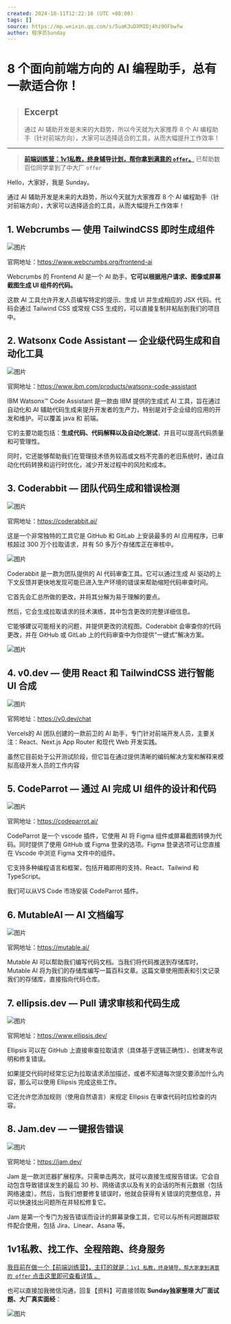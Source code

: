 ```yaml
---
created: 2024-10-11T12:22:16 (UTC +08:00)
tags: []
source: https://mp.weixin.qq.com/s/5uaK3uDXMIDj4hz9OFbwfw
author: 程序员Sunday
---
```


# 8 个面向前端方向的 AI 编程助手，总有一款适合你！

> ## Excerpt
> 通过 AI 辅助开发是未来的大趋势，所以今天就为大家推荐 8 个 AI 编程助手（针对前端方向），大家可以选择适合的工具，从而大幅提升工作效率！

---
> **[前端训练营：1v1私教，终身辅导计划，帮你拿到满意的 `offer`。](https://mp.weixin.qq.com/s?__biz=MzkxNjUxMDg4Ng==&mid=2247496306&idx=1&sn=750851b805bcaf4d8876076d3ed9f8ec&chksm=c14c73bbf63bfaad215823d5ad9d63d290edf4bb7936a8fbc9f58d3efde04caa88c11e6b4bef&token=557474678&lang=zh_CN&scene=21#wechat_redirect)** 已帮助数百位同学拿到了中大厂 `offer`

Hello，大家好，我是 Sunday。

通过 AI 辅助开发是未来的大趋势，所以今天就为大家推荐 8 个 AI 编程助手（针对前端方向），大家可以选择适合的工具，从而大幅提升工作效率！

## 1\. Webcrumbs — 使用 TailwindCSS 即时生成组件

![图片](https://mmbiz.qpic.cn/sz_mmbiz_jpg/Ptef09iaEWxzibxOxOGLvoj7P75gHaILa00XPqjwJLCGhekn3Liaia6Wtzs0GegG0eVHYl1pWAgNFYKB1K5VknibA6g/640?wx_fmt=jpeg&from=appmsg&tp=webp&wxfrom=5&wx_lazy=1&wx_co=1)

官网地址：https://www.webcrumbs.org/frontend-ai

Webcrumbs 的 Frontend AI 是一个 AI 助手，**它可以根据用户请求、图像或屏幕截图生成 UI 组件的代码。**

这款 AI 工具允许开发人员编写特定的提示、生成 UI 并生成相应的 JSX 代码。代码会通过 Tailwind CSS 或常规 CSS 生成的，可以直接复制并粘贴到我们的项目中。

## 2\. Watsonx Code Assistant — 企业级代码生成和自动化工具

![图片](https://mmbiz.qpic.cn/sz_mmbiz_jpg/Ptef09iaEWxzibxOxOGLvoj7P75gHaILa0fWugpEkYsWZiaRSrggFeVIC1k4tIibUYQsOGrVExdk29nO3WicDgiaVxzw/640?wx_fmt=jpeg&from=appmsg&tp=webp&wxfrom=5&wx_lazy=1&wx_co=1)

官网地址：https://www.ibm.com/products/watsonx-code-assistant

IBM Watsonx™ Code Assistant 是一款由 IBM 提供的生成式 AI 工具，旨在通过自动化和 AI 辅助代码生成来提升开发者的生产力，特别是对于企业级的应用的开发和维护。可以覆盖 java 和 前端。

它的主要功能包括：**生成代码、代码解释以及自动化测试**，并且可以提高代码质量和可管理性。

同时，它还能够帮助我们在管理技术债务较高或文档不完善的老旧系统时，通过自动化代码转换和运行时优化，减少开发过程中的风险和成本。

## 3\. Coderabbit — 团队代码生成和错误检测

![图片](https://mmbiz.qpic.cn/sz_mmbiz_png/Ptef09iaEWxzibxOxOGLvoj7P75gHaILa0riayibPMl1B3jmMmCerxlDn9fO4o3jor7t001kLmCBKysflpQ9wUCP0g/640?wx_fmt=png&from=appmsg&tp=webp&wxfrom=5&wx_lazy=1&wx_co=1)

官网地址：https://coderabbit.ai/

这是一个非常独特的工具它是 GitHub 和 GitLab 上安装最多的 AI 应用程序，已审核超过 300 万个拉取请求，并有 50 多万个存储库正在审核中。

![图片](https://mmbiz.qpic.cn/sz_mmbiz_png/Ptef09iaEWxzibxOxOGLvoj7P75gHaILa0ncUlicnPLAGBg8Sq6ibthvNxjSqqsic5dTI60drnwPEprH28gcAYuu1Cw/640?wx_fmt=png&from=appmsg&tp=webp&wxfrom=5&wx_lazy=1&wx_co=1)

Coderabbit 是一款为团队提供的 AI 代码审查工具。它可以通过生成 AI 驱动的上下文反馈并更快地发现可能已进入生产环境的错误来帮助缩短代码审查时间。

它首先会汇总所做的更改，并将其分解为易于理解的要点。

然后，它会生成拉取请求的技术演练，其中包含更改的完整详细信息。

它能够建议可能相关的问题，并提供更改的流程图。Coderabbit 会审查你的代码更改，并在 GitHub 或 GitLab 上的代码审查中为你提供“一键式”解决方案。

![图片](https://mmbiz.qpic.cn/sz_mmbiz_png/Ptef09iaEWxzibxOxOGLvoj7P75gHaILa0FbGGTHIzsWvLQCXuQ8XOPTTDXbARdSIibcB8CezF4DHE5Zx39Lqw16g/640?wx_fmt=png&from=appmsg&tp=webp&wxfrom=5&wx_lazy=1&wx_co=1)

## 4\. v0.dev — 使用 React 和 TailwindCSS 进行智能 UI 合成

![图片](https://mmbiz.qpic.cn/sz_mmbiz_png/Ptef09iaEWxzibxOxOGLvoj7P75gHaILa07D0pfd3IgPfWnfPjVqNfRiaHpPWibtGevGEEialvF0JbJwIdBGft1AwCA/640?wx_fmt=png&from=appmsg&tp=webp&wxfrom=5&wx_lazy=1&wx_co=1)

官网地址：https://v0.dev/chat

Vercels的 AI 团队创建的一款前卫的 AI 助手，专门针对前端开发人员，主要关注：React、Next.js App Router 和现代 Web 开发实践。

虽然它目前处于公开测试阶段，但它旨在通过提供清晰的编码解决方案和解释来模拟高级开发人员的工作内容

## 5\. CodeParrot — 通过 AI 完成 UI 组件的设计和代码

![图片](https://mmbiz.qpic.cn/sz_mmbiz_png/Ptef09iaEWxzibxOxOGLvoj7P75gHaILa0ITiaayLsxEAPa9iaEKgTpyT8ZwTzrX1Tu2Q5ciahdN3tbMbSzCoQ6PcCg/640?wx_fmt=png&from=appmsg&tp=webp&wxfrom=5&wx_lazy=1&wx_co=1)

官网地址：https://codeparrot.ai/

CodeParrot 是一个 vscode 插件，它使用 AI 将 Figma 组件或屏幕截图转换为代码。同时提供了使用 GitHub 或 Figma 登录的选项。Figma 登录选项可让您直接在 Vscode 中浏览 Figma 文件中的组件。

它支持多种编程语言和框架，包括开箱即用的支持、React、Tailwind 和 TypeScript。

我们可以从VS Code 市场安装 CodeParrot 插件。

## 6\. MutableAI — AI 文档编写

![图片](https://mmbiz.qpic.cn/sz_mmbiz_png/Ptef09iaEWxzibxOxOGLvoj7P75gHaILa029Cuic0TA1TFTPZuEURMTA4leDQmmG0iah0ZmknOY5sCTzW0Ev2SMI8A/640?wx_fmt=png&from=appmsg&tp=webp&wxfrom=5&wx_lazy=1&wx_co=1)

官网地址：https://mutable.ai/

Mutable AI 可以帮助我们编写代码文档。当我们将代码推送到存储库时，Mutable AI 将为我们的存储库编写一篇百科文章。这篇文章使用图表和引文记录我们的存储库，直接指向代码仓库。

## 7\. ellipsis.dev — Pull 请求审核和代码生成

![图片](https://mmbiz.qpic.cn/sz_mmbiz_png/Ptef09iaEWxzibxOxOGLvoj7P75gHaILa0B4VjAu6zib24Hf9JwyWJyO8QBkATxa6fpd20zNpsibHSjzvCWry0lOfg/640?wx_fmt=png&from=appmsg&tp=webp&wxfrom=5&wx_lazy=1&wx_co=1)

官网地址：https://www.ellipsis.dev/

Ellipsis 可以在 GitHub 上直接审查拉取请求（具体基于逻辑正确性）、创建发布说明和修复错误。

如果提交代码时经常忘记为拉取请求添加描述，或者不知道每次提交要添加什么内容，那么可以使用 Ellipsis 完成这些工作。

它还允许您添加规则（使用自然语言）来规定 Ellipsis 在审查代码时应检查的内容。

## 8\. Jam.dev — 一键报告错误

![图片](https://mmbiz.qpic.cn/sz_mmbiz_png/Ptef09iaEWxzibxOxOGLvoj7P75gHaILa0wvRb3tkGlUnx1icd2tk2nJdTYVkfvA8yWkjiapefHAgEficUJpSsbLXLA/640?wx_fmt=png&from=appmsg&tp=webp&wxfrom=5&wx_lazy=1&wx_co=1)

官网地址：https://jam.dev/

Jam 是一款浏览器扩展程序。只需单击两次，就可以直接生成报告错误。它会自动包含导致错误发生的最后 30 秒、网络请求以及有关的会话的所有元数据（包括网络速度）。然后，当我们想要修复错误时，他就会获得有关错误的完整信息，并可以快速找出问题所在并轻松修复它。

Jam 是第一个专门为报告错误而设计的屏幕录像工具，它可以与所有问题跟踪软件配合使用，包括 Jira、Linear、Asana 等。

## 1v1私教、找工作、全程陪跑、终身服务

[我目前在做一个【前端训练营】，主打的就是：`1v1 私教，终身辅导，帮大家拿到满意的 offer` 点击这里即可查看详情 。](http://mp.weixin.qq.com/s?__biz=MzkxNjUxMDg4Ng==&mid=2247496444&idx=1&sn=2a0a9efd9e9b2096353d4ca86f0bc117&chksm=c14c7335f63bfa2355e698f501a1695e255027621ac1524e07c9ee5e51594f76dcc345c8fc80&scene=21#wechat_redirect)

也可以直接加我微信沟通，回复【资料】可直接领取 **Sunday独家整理 大厂面试题、大厂真实面经**：

![图片](https://mmbiz.qpic.cn/sz_mmbiz_png/Ptef09iaEWxypE933UeibqH8cfuujiaW6Dyyr2JdDUG74Zd23y0HPSXBVdwT3EdNkbgiaKRt6ZgEVALqNYic7tzwygg/640?wx_fmt=other&from=appmsg&wxfrom=5&wx_lazy=1&wx_co=1&tp=webp)
